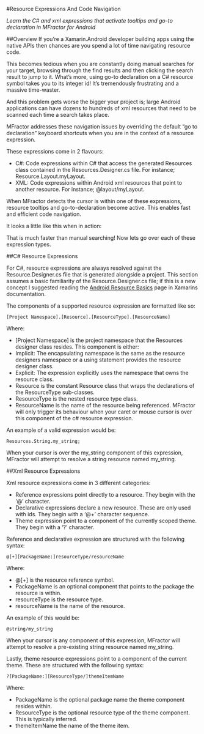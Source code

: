 #Resource Expressions And Code Navigation

*Learn the C# and xml expressions that activate tooltips and go-to declaration in MFractor for Android*

##Overview
If you’re a Xamarin.Android developer building apps using the native APIs then chances are you spend a lot of time navigating resource code.

This becomes tedious when you are constantly doing manual searches for your target, browsing through the find results and then clicking the search result to jump to it. What’s more, using go-to declaration on a C# resource symbol takes you to its integer id! It’s tremendously frustrating and a massive time-waster.

And this problem gets worse the bigger your project is; large Android applications can have dozens to hundreds of xml resources that need to be scanned each time a search takes place.

MFractor addresses these navigation issues by overriding the default “go to declaration” keyboard shortcuts when you are in the context of a resource expression.

These expressions come in 2 flavours:

 * C#: Code expressions within C# that access the generated Resources class contained in the Resources.Designer.cs file. For instance; Resource.Layout.myLayout.
 * XML: Code expressions within Android xml resources that point to another resource. For instance; @layout/myLayout.

When MFractor detects the cursor is within one of these expressions, resource tooltips and go-to-declaration become active. This enables fast and efficient code navigation.

It looks a little like this when in action:


That is much faster than manual searching! Now lets go over each of these expression types.

##C# Resource Expressions

For C#, resource expressions are always resolved against the Resource.Designer.cs file that is generated alongside a project. This section assumes a basic familiarity of the Resource.Designer.cs file; if this is a new concept I suggested reading the [Android Resource Basics](https://developer.xamarin.com/guides/android/application_fundamentals/resources_in_android/part_1_-_android_resource_basics/) page in Xamarins documentation.

The components of a supported resource expression are formatted like so:

```
[Project Namespace].[Resource].[ResourceType].[ResourceName]
```

Where:

 * [Project Namespace] is the project namespace that the Resources designer class resides. This component is either:
  * Implicit: The encapsulating namespace is the same as the resource designers namespace or a using statement provides the resource designer class.
  * Explicit: The expression explicitly uses the namespace that owns the resource class.
 * Resource is the constant Resource class that wraps the declarations of the ResourceType sub-classes.
 * ResourceType is the nested resource type class.
 * ResourceName is the name of the resource being referenced. MFractor will only trigger its behaviour when your caret or mouse cursor is over this component of the c# resource expression.

An example of a valid expression would be:

```
Resources.String.my_string;
```

When your cursor is over the my_string component of this expression, MFractor will attempt to resolve a string resource named my_string.

##Xml Resource Expressions

Xml resource expressions come in 3 different categories:

 * Reference expressions point directly to a resource. They begin with the ‘@’ character.
 * Declarative expressions declare a new resource. These are only used with ids. They begin with a ‘@+’ character sequence.
 * Theme expression point to a component of the currently scoped theme. They begin with a ‘?’ character.

Reference and declarative expression are structured with the following syntax:

```
@[+][PackageName:]resourceType/resourceName
```

Where:

 * @[+] is the resource reference symbol.
 * PackageName is an optional component that points to the package the resource is within.
 * resourceType is the resource type.
 * resourceName is the name of the resource.

An example of this would be:

```
@string/my_string
```

When your cursor is any component of this expression, MFractor will attempt to resolve a pre-existing string resource named my_string.

Lastly, theme resource expressions point to a component of the current theme. These are structured with the following syntax:

```
?[PackageName:][ResourceType/]themeItemName
```

Where:

 * PackageName is the optional package name the theme component resides within.
 * ResourceType is the optional resource type of the theme component. This is typically inferred.
 * themeItemName the name of the theme item.

